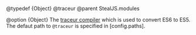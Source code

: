@typedef {Object} @traceur
@parent StealJS.modules

@option {Object} 
The [traceur compiler](https://github.com/google/traceur-compiler) which
is used to convert ES6 to ES5.  The defaut path to `@traceur` is specified in
[config.paths].
